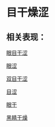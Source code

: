 # 目干燥涩## 相关表现：[眼目干涩](https://www.gmzyjc.com/search/result?wd=眼目干涩)[眼涩](https://www.gmzyjc.com/search/result?wd=眼涩)[双目干涩](https://www.gmzyjc.com/search/result?wd=双目干涩)[目涩](https://www.gmzyjc.com/search/result?wd=目涩)[眼干](https://www.gmzyjc.com/search/result?wd=眼干)[黑睛干燥](https://www.gmzyjc.com/search/result?wd=黑睛干燥)